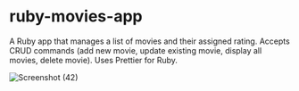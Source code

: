 # ruby-movies-app
A Ruby app that manages a list of movies and their assigned rating.
Accepts CRUD commands (add new movie, update existing movie, display all movies, delete movie).
Uses Prettier for Ruby.

![Screenshot (42)](https://user-images.githubusercontent.com/60205439/188330222-91f19272-20e7-46ef-97f7-67eb3deed800.png)
